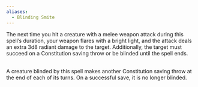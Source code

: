 ```yaml
---
aliases:
  - Blinding Smite
---
```

 The next time you hit a creature with a melee weapon attack during this spell’s duration, your weapon flares with a bright light, and the attack deals an extra 3d8 radiant damage to the target. Additionally, the target must succeed on a Constitution saving throw or be blinded until the spell ends.<br/><br/>
 
  A creature blinded by this spell makes another Constitution saving throw at the end of each of its turns. On a successful save, it is no longer blinded.